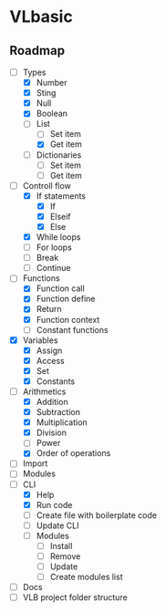 # VLbasic

## Roadmap

- [ ] Types
  - [x] Number
  - [x] Sting
  - [x] Null
  - [x] Boolean
  - [ ] List
    - [ ] Set item
    - [x] Get item
  - [ ] Dictionaries
    - [ ] Set item
    - [ ] Get item
- [ ] Controll flow
  - [x] If statements
    - [x] If
    - [x] Elseif
    - [x] Else
  - [x] While loops
  - [ ] For loops
  - [ ] Break
  - [ ] Continue
- [ ] Functions
  - [x] Function call
  - [x] Function define
  - [x] Return
  - [x] Function context
  - [ ] Constant functions
- [x] Variables
  - [x] Assign
  - [x] Access
  - [x] Set
  - [x] Constants
- [ ] Arithmetics
  - [x] Addition
  - [x] Subtraction
  - [x] Multiplication
  - [x] Division
  - [ ] Power
  - [x] Order of operations
- [ ] Import
- [ ] Modules
- [ ] CLI
  - [x] Help
  - [x] Run code
  - [ ] Create file with boilerplate code
  - [ ] Update CLI
  - [ ] Modules
    - [ ] Install
    - [ ] Remove
    - [ ] Update
    - [ ] Create modules list
- [ ] Docs
- [ ] VLB project folder structure
